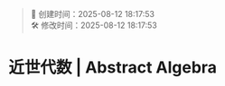 <!-- timestamp inserted -->
> 📄 创建时间：2025-08-12 18:17:53  
> 🛠️ 修改时间：2025-08-12 18:17:53

# 近世代数 | Abstract Algebra
